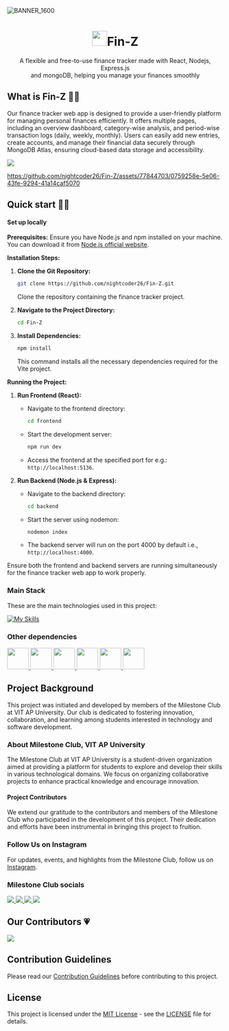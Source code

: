 ![BANNER_1600](https://github.com/nightcoder26/Fin-Z/assets/77844703/06c9a05b-77fa-4d1c-ad12-223042f98069)

<h1 align="center"> <img src="https://github.com/nightcoder26/Fin-Z/assets/77844703/1f86a237-0b42-4eca-9311-18f5aedfc45a" width="35" />Fin-Z 
</h1>
<p align="center">A flexible and free-to-use finance tracker made with React, Nodejs, Express.js <br/> and mongoDB, helping you manage your finances smoothly</p>

<h2>What is Fin-Z 🤔💭</h2>
<p>Our finance tracker web app is designed to provide a user-friendly platform for managing personal finances efficiently. It offers multiple pages, including an overview dashboard, category-wise analysis, and period-wise transaction logs (daily, weekly, monthly). Users can easily add new entries, create accounts, and manage their financial data securely through MongoDB Atlas, ensuring cloud-based data storage and accessibility.

</p>
<img src="https://github.com/nightcoder26/Fin-Z/assets/77844703/34d9a677-e1bf-499a-9759-8b7dc9aba037">




https://github.com/nightcoder26/Fin-Z/assets/77844703/0759258e-5e06-43fe-9294-41a14caf5070




<!--
<h4>Key Features</h4>
<p>
Intuitive UI Design: User-centric interface for easy navigation and interaction<br/>
Multi-page Structure: Overview, Category Analysis, and Periodic Transaction Logs<br/>
Cloud Database (MongoDB Atlas): Secure and reliable storage for financial data<br/>
Effortless Entry Management: Easily add new transactions and manage records<br/>
User Account Creation: Simple account setup and management<br/>
Flexible User Settings: Customize usernames, passwords, and account details<br/>
Comprehensive Financial Analysis: Detailed breakdowns of spending categories and transaction logs<br/>
</p> -->

<h2>Quick start 🏃‍♀️</h2>
<h4>Set up locally</h4>
<p>

**Prerequisites:**
Ensure you have Node.js and npm installed on your machine. You can download it from [Node.js official website](https://nodejs.org/).

**Installation Steps:**

1. **Clone the Git Repository:**

   ```bash
   git clone https://github.com/nightcoder26/Fin-Z.git
   ```

   Clone the repository containing the finance tracker project.

2. **Navigate to the Project Directory:**

   ```bash
   cd Fin-Z
   ```

3. **Install Dependencies:**
   ```bash
   npm install
   ```
   This command installs all the necessary dependencies required for the Vite project.<br/>

**Running the Project:**

1. **Run Frontend (React):**

   - Navigate to the frontend directory:
     ```bash
     cd frontend
     ```
   - Start the development server:
     ```bash
     npm run dev
     ```
   - Access the frontend at the specified port for e.g.: `http://localhost:5136`.

2. **Run Backend (Node.js & Express):**
   - Navigate to the backend directory:
     ```bash
     cd backend
     ```
   - Start the server using nodemon:
     ```bash
     nodemon index
     ```
   - The backend server will run on the port 4000 by default i.e., `http://localhost:4000`.

Ensure both the frontend and backend servers are running simultaneously for the finance tracker web app to work properly.

</p>

<h3>Main Stack</h3>

<p>These are the main technologies used in this project:</p>

<!--<a href="https://reactjs.org/">
  <img src="https://upload.wikimedia.org/wikipedia/commons/thumb/a/a7/React-icon.svg/1280px-React-icon.svg.png" alt="React" width="70px" />
</a>

<a href="https://www.mongodb.com/">
  <img src="https://webimages.mongodb.com/_com_assets/cms/mongodb_logo1-76twgcu2dm.png?auto=format%2Ccompress" alt="MongoDB" width="70px"  />
</a>

<a href="https://nodejs.org/">
  <img src="https://nodejs.org/static/images/logos/nodejs-new-pantone-black.svg" alt="Node.js" width="70px" />
</a>

<a href="https://expressjs.com/">
  <img src="https://expressjs.com/images/express-facebook-share.png" width="70px" />
</a>
-->
[![My Skills](https://skillicons.dev/icons?i=react,nodejs,express,mongodb)](https://skillicons.dev)


<h3>Other dependencies</h3>

<a href="https://react-icons.github.io/react-icons/">
  <img src="https://github.com/nightcoder26/Fin-Z/assets/77844703/10e5bb18-aa40-4cef-9c4b-6cd3c547b552" width="50px"/>
</a>
<a href="https://vitejs.dev/">
  <img src="https://vitejs.dev/logo-with-shadow.png" width="50px"/>
</a>
<a href="https://nodemon.io/">
  <img src="https://github.com/nightcoder26/Fin-Z/assets/77844703/a1c84575-8ab6-4f90-a4a3-75ac4697e8b3" width="50px"/>
</a>
<a href="https://recharts.org/en-US/">
  <img src="https://github.com/nightcoder26/Fin-Z/assets/77844703/06740ea1-01fa-49d3-b8a1-4ad838dffc4d" width="50px"/>
</a>
<a href="https://momentjs.com/timezone/docs/">
  <img src="https://github.com/nightcoder26/Fin-Z/assets/77844703/0a0649d8-bf9b-4868-9af5-29c2b4637363" width="50px"/>
</a>
<a href="https://mongoosejs.com/">
  <img src="https://github.com/nightcoder26/Fin-Z/assets/77844703/4feb5714-5bbe-4a1a-b8b7-ca3537aa709b" width="50px"/>
</a>

## Project Background

This project was initiated and developed by members of the Milestone Club at VIT AP University. Our club is dedicated to fostering innovation, collaboration, and learning among students interested in technology and software development.

### About Milestone Club, VIT AP University

The Milestone Club at VIT AP University is a student-driven organization aimed at providing a platform for students to explore and develop their skills in various technological domains. We focus on organizing collaborative projects to enhance practical knowledge and encourage innovation.

#### Project Contributors

We extend our gratitude to the contributors and members of the Milestone Club who participated in the development of this project. Their dedication and efforts have been instrumental in bringing this project to fruition.

### Follow Us on Instagram

For updates, events, and highlights from the Milestone Club, follow us on [Instagram](https://www.instagram.com/milestone_club_vitap/).

### Milestone Club socials
<p>
  <a href="https://www.instagram.com/milestone_club_vitap/">
    <img src="https://skillicons.dev/icons?i=instagram" />
  </a>
  <a href="https://discord.gg/b7nDcDBA">
    <img src="https://skillicons.dev/icons?i=discord" />
  </a>
  <a href="mailto:milestone.club@vitap.ac.in">
    <img src="https://skillicons.dev/icons?i=gmail" />
  </a>
  <a href="https://www.linkedin.com/company/the-milestone-club-vit-ap/mycompany/">
    <img src="https://skillicons.dev/icons?i=linkedin" />
  </a>
</p>
<h2> Our Contributors 💗</h2>

<a href="https://github.com/nightcoder26/Fin-Z/graphs/contributors">
  <img src="https://contrib.rocks/image?repo=nightcoder26/Fin-Z&max=400&columns=20" />
</a>

## Contribution Guidelines

Please read our [Contribution Guidelines](CONTRIBUTING.md) before contributing to this project.

## License

This project is licensed under the [MIT License](LICENSE) - see the [LICENSE](LICENSE) file for details.
